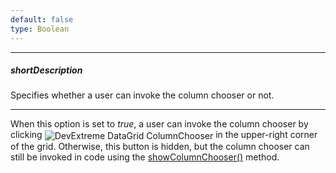 ```yaml
---
default: false
type: Boolean
---
```

---
##### shortDescription
Specifies whether a user can invoke the column chooser or not.

---
When this option is set to *true*, a user can invoke the column chooser by clicking <img src="/Content/images/doc/16_2/DataGrid/icons/columnChooser.png" alt="DevExtreme DataGrid ColumnChooser" style="vertical-align:middle"/> in the upper-right corner of the grid. Otherwise, this button is hidden, but the column chooser can still be invoked in code using the [showColumnChooser()](/api-reference/10%20UI%20Widgets/dxDataGrid/3%20Methods/showColumnChooser().md '/Documentation/ApiReference/UI_Widgets/dxDataGrid/Methods/#showColumnChooser') method.